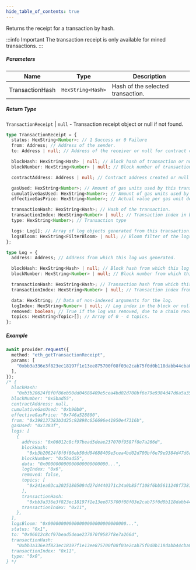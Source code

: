 ```yaml
---
hide_table_of_contents: true
---
```


<head>
  <meta
    name="description"
    content="Returns the receipt for a transaction by hash. The transaction receipt is only available for mined transactions."
  />
</head>

<intro-end />

Returns the receipt for a transaction by hash.

:::info Important
The transaction receipt is only available for mined transactions.
:::

##### Parameters

| Name            | Type              | Description                       |
| --------------- | ----------------- | --------------------------------- |
| TransactionHash | `HexString<Hash>` | Hash of the selected transaction. |

##### Return Type

`TransactionReceipt` | `null` - Transaction receipt object or null if not found.

```typescript title="TransactionReceipt"
type TransactionReceipt = {
  status: HexString<Number>; // 1 Success or 0 Failure
  from: Address; // Address of the sender.
  to: Address | null; // Address of the receiver or null for contract creations.

  blockHash: HexString<Hash> | null; // Block hash of transaction or null if transaction is pending.
  blockNumber: HexString<Number> | null; // Block number of transaction or null if transaction is pending.

  contractAddress: Address | null; // Contract address created or null if no contract was created.

  gasUsed: HexString<Number>; // Amount of gas units used by this transaction alone.
  cumulativeGasUsed: HexString<Number>; // Amount of gas units used by this transaction in the block.
  effectiveGasPrice: HexString<Number>; // Actual value per gas unit deducted from the sender's account.

  transactionHash: HexString<Hash>; // Hash of the transaction.
  transactionIndex: HexString<Number> | null; // Transaction index in block or null if transaction is pending.
  type: HexString<Number>; // Transaction type

  logs: Log[]; // Array of log objects generated from this transaction.
  logsBloom: HexString<FilterBloom> | null; // Bloom filter of the logs generated from this transaction.
};
```

```typescript title="Log"
type Log = {
  address: Address; // Address from which this log was generated.

  blockHash: HexString<Hash> | null; // Block hash from which this log was generated or null if transaction is pending.
  blockNumber: HexString<Number> | null; // Block number from which this log was generated or null if transaction is pending.

  transactionHash: HexString<Hash>; // Transaction hash from which this log was generated.
  transactionIndex: HexString<Number> | null; // Transaction index from which this log was generated or null if transaction is pending.

  data: HexString; // Data of non-indexed arguments for the log.
  logIndex: HexString<Number> | null; // Log index in the block or null if transaction is pending.
  removed: boolean; // True if the log was removed, due to a chain reorganization. False if it's a valid log.
  topics: HexString<Topic>[]; // Array of 0 - 4 topics.
};
```

##### Example

```typescript title="TypeScript"
await provider.request({
  method: "eth_getTransactionReceipt",
  params: [
    "0xbb3a336e3f823ec18197f1e13ee875700f08f03e2cab75f0d0b118dabb44cba0",
  ],
});
/* {
  blockHash:
    "0xb3b20624f8f0f86eb50dd04688409e5cea4bd02d700bf6e79e9384d47d6a5a35",
  blockNumber: "0x5bad55",
  contractAddress: null,
  cumulativeGasUsed: "0xb90b0",
  effectiveGasPrice: "0x746a528800",
  from: "0x398137383b3d25c92898c656696e41950e47316b",
  gasUsed: "0x1383f",
  logs: [
    {
      address: "0x06012c8cf97bead5deae237070f9587f8e7a266d",
      blockHash:
        "0xb3b20624f8f0f86eb50dd04688409e5cea4bd02d700bf6e79e9384d47d6a5a35",
      blockNumber: "0x5bad55",
      data: "0x000000000000000000000000...",
      logIndex: "0x6",
      removed: false,
      topics: [
        "0x241ea03ca20251805084d27d4440371c34a0b85ff108f6bb5611248f73818b80",
      ],
      transactionHash:
        "0xbb3a336e3f823ec18197f1e13ee875700f08f03e2cab75f0d0b118dabb44cba0",
      transactionIndex: "0x11",
    },
  ],
  logsBloom: "0x000000000000000000000000000000...",
  status: "0x1",
  to: "0x06012c8cf97bead5deae237070f9587f8e7a266d",
  transactionHash:
    "0xbb3a336e3f823ec18197f1e13ee875700f08f03e2cab75f0d0b118dabb44cba0",
  transactionIndex: "0x11",
  type: "0x0",
} */
```
